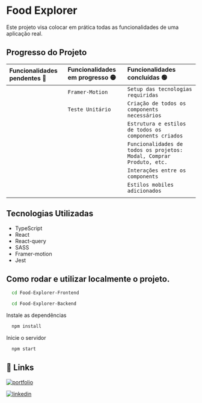 
# Food Explorer

Este projeto visa colocar em prática todas as funcionalidades de uma aplicação real.

## Progresso do Projeto

| Funcionalidades pendentes 🔴| Funcionalidades em progresso 🟡| Funcionalidades concluídas 🟢 |
| :---------- | :--------- | :------------------------------------------ |
| | `Framer-Motion` | `Setup das tecnologias requiridas`
| | `Teste Unitário`| `Criação de todos os components necessários`
| |  | `Estrutura e estilos de todos os components criados`
| |  | `Funcionalidades de todos os projetos: Modal, Comprar Produto, etc.`
| |  | `Interações entre os components`
| |  | `Estilos mobiles adicionados`
| |  |



## Tecnologias Utilizadas
- TypeScript
- React
- React-query
- SASS
- Framer-motion
- Jest


## Como rodar e utilizar localmente o projeto.

```bash
  cd Food-Explorer-Frontend
```
```bash
  cd Food-Explorer-Backend
```
Instale as dependências

```bash
  npm install
```

Inicie o servidor

```bash
  npm start
```


## 🔗 Links
[![portfolio](https://img.shields.io/badge/my_portfolio-000?style=for-the-badge&logo=ko-fi&logoColor=white)](https://joaoeduardoribeirorocha.com.br/)

[![linkedin](https://img.shields.io/badge/linkedin-0A66C2?style=for-the-badge&logo=linkedin&logoColor=white)](https://www.linkedin.com/in/joaoedrocha/)


